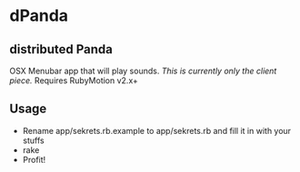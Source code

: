 dPanda
======

## distributed Panda
OSX Menubar app that will play sounds. *This is currently only the client piece.* Requires RubyMotion v2.x+

## Usage
- Rename app/sekrets.rb.example to app/sekrets.rb and fill it in with your stuffs
- rake
- Profit!